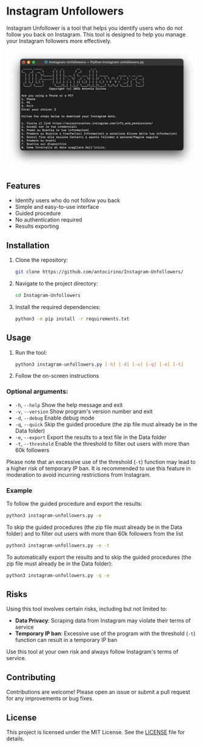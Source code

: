 # Instagram Unfollowers
Instagram Unfollower is a tool that helps you identify users who do not follow you back on Instagram. This tool is designed to help you manage your Instagram followers more effectively.

![Instagram Unfollowers Screenshot](screenshot.png)

## Features
- Identify users who do not follow you back
- Simple and easy-to-use interface
- Guided procedure
- No authentication required
- Results exporting

## Installation
1. Clone the repository:
    ```bash
    git clone https://github.com/antocirino/Instagram-Unfollowers/
    ```
2. Navigate to the project directory:
    ```bash
    cd Instagram-Unfollowers
3. Install the required dependencies:
    ```bash
    python3 -m pip install -r requirements.txt
    ```

## Usage
1. Run the tool:
    ```bash
    python3 instagram-unfollowers.py [-h] [-d] [-v] [-q] [-e] [-t]
    ```
2. Follow the on-screen instructions

### Optional arguments:
- `-h`, `--help`     Show the help message and exit
- `-v`, `--version`  Show program's version number and exit
- `-d`, `--debug`    Enable debug mode
- `-q`, `--quick`    Skip the guided procedure (the zip file must already be in the Data folder)
- `-e`, `--export`   Export the results to a text file in the Data folder
- `-t`, `--threshold`   Enable the threshold to filter out users with more than 60k followers

Please note that an excessive use of the threshold (`-t`) function may lead to a higher risk of temporary IP ban. It is recommended to use this feature in moderation to avoid incurring restrictions from Instagram.

### Example
To follow the guided procedure and export the results:
```bash
python3 instagram-unfollowers.py -e
```
To skip the guided procedures (the zip file must already be in the Data folder) and to filter out users with more than 60k followers from the list
```bash
python3 instagram-unfollowers.py -e -t
```
To automatically export the results and to skip the guided procedures (the zip file must already be in the Data folder):
```bash
python3 instagram-unfollowers.py -q -e
```

## Risks
Using this tool involves certain risks, including but not limited to:
- **Data Privacy**: Scraping data from Instagram may violate their terms of service
- **Temporary IP ban**: Excessive use of the program with the threshold (`-t`) function can result in a temporary IP ban

Use this tool at your own risk and always follow Instagram's terms of service.

## Contributing
Contributions are welcome! Please open an issue or submit a pull request for any improvements or bug fixes.

## License
This project is licensed under the MIT License. See the [LICENSE](LICENSE) file for details.

